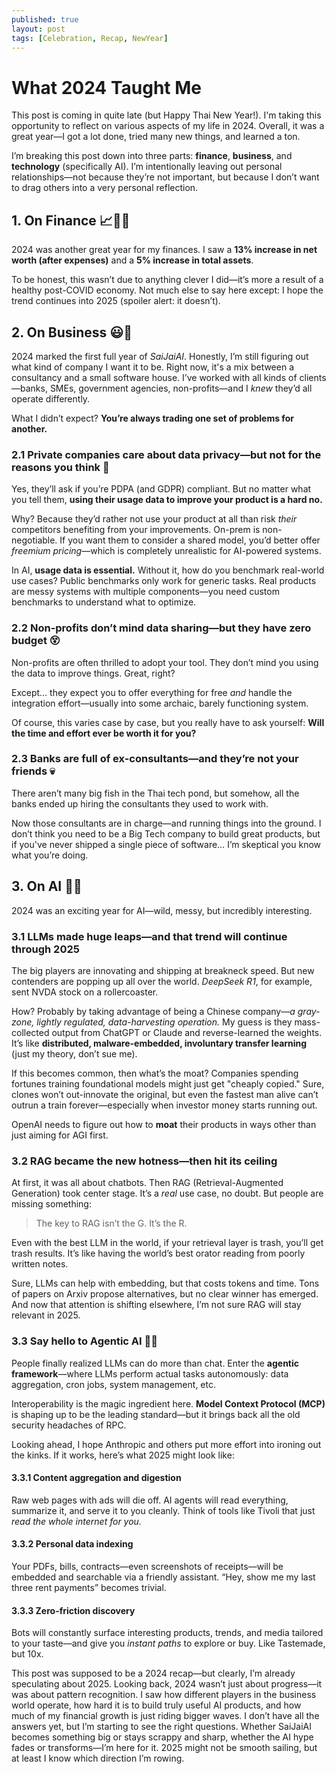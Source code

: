 ```yaml
---
published: true
layout: post
tags: [Celebration, Recap, NewYear]
---
```


# What 2024 Taught Me

This post is coming in quite late (but Happy Thai New Year!). I'm taking this opportunity to reflect on various aspects of my life in 2024. Overall, it was a great year—I got a lot done, tried many new things, and learned a ton.

I’m breaking this post down into three parts: **finance**, **business**, and **technology** (specifically AI). I’m intentionally leaving out personal relationships—not because they’re not important, but because I don’t want to drag others into a very personal reflection.

## 1. On Finance 📈🚀🤑

2024 was another great year for my finances. I saw a **13% increase in net worth (after expenses)** and a **5% increase in total assets**.

To be honest, this wasn’t due to anything clever I did—it’s more a result of a healthy post-COVID economy. Not much else to say here except: I hope the trend continues into 2025 (spoiler alert: it doesn’t).

## 2. On Business 😃💼

2024 marked the first full year of *SaiJaiAI*. Honestly, I’m still figuring out what kind of company I want it to be. Right now, it's a mix between a consultancy and a small software house. I’ve worked with all kinds of clients—banks, SMEs, government agencies, non-profits—and I *knew* they’d all operate differently. 

What I didn’t expect? **You’re always trading one set of problems for another.**

### 2.1 Private companies care about data privacy—but not for the reasons you think 🤬

Yes, they’ll ask if you’re PDPA (and GDPR) compliant. But no matter what you tell them, **using their usage data to improve your product is a hard no.** 

Why? Because they’d rather not use your product at all than risk *their* competitors benefiting from your improvements. On-prem is non-negotiable. If you want them to consider a shared model, you’d better offer *freemium pricing*—which is completely unrealistic for AI-powered systems.

In AI, **usage data is essential.** Without it, how do you benchmark real-world use cases? Public benchmarks only work for generic tasks. Real products are messy systems with multiple components—you need custom benchmarks to understand what to optimize.

### 2.2 Non-profits don’t mind data sharing—but they have zero budget 😵

Non-profits are often thrilled to adopt your tool. They don’t mind you using the data to improve things. Great, right?

Except… they expect you to offer everything for free *and* handle the integration effort—usually into some archaic, barely functioning system.

Of course, this varies case by case, but you really have to ask yourself: **Will the time and effort ever be worth it for you?**

### 2.3 Banks are full of ex-consultants—and they’re not your friends 💀

There aren’t many big fish in the Thai tech pond, but somehow, all the banks ended up hiring the consultants they used to work with. 

Now those consultants are in charge—and running things into the ground. I don’t think you need to be a Big Tech company to build great products, but if you've never shipped a single piece of software… I’m skeptical you know what you’re doing.

## 3. On AI 🤖🔥

2024 was an exciting year for AI—wild, messy, but incredibly interesting.

### 3.1 LLMs made huge leaps—and that trend will continue through 2025

The big players are innovating and shipping at breakneck speed. But new contenders are popping up all over the world. *DeepSeek R1*, for example, sent NVDA stock on a rollercoaster. 

How? Probably by taking advantage of being a Chinese company—*a gray-zone, lightly regulated, data-harvesting operation.* My guess is they mass-collected output from ChatGPT or Claude and reverse-learned the weights. It’s like **distributed, malware-embedded, involuntary transfer learning** (just my theory, don’t sue me).

If this becomes common, then what’s the moat? Companies spending fortunes training foundational models might just get "cheaply copied." Sure, clones won’t out-innovate the original, but even the fastest man alive can’t outrun a train forever—especially when investor money starts running out.

OpenAI needs to figure out how to **moat** their products in ways other than just aiming for AGI first.

### 3.2 RAG became the new hotness—then hit its ceiling

At first, it was all about chatbots. Then RAG (Retrieval-Augmented Generation) took center stage. It’s a *real* use case, no doubt. But people are missing something:

> The key to RAG isn’t the G. It’s the R.

Even with the best LLM in the world, if your retrieval layer is trash, you’ll get trash results. It’s like having the world’s best orator reading from poorly written notes.

Sure, LLMs can help with embedding, but that costs tokens and time. Tons of papers on Arxiv propose alternatives, but no clear winner has emerged. And now that attention is shifting elsewhere, I’m not sure RAG will stay relevant in 2025.

### 3.3 Say hello to Agentic AI 🧠🔧

People finally realized LLMs can do more than chat. Enter the **agentic framework**—where LLMs perform actual tasks autonomously: data aggregation, cron jobs, system management, etc.

Interoperability is the magic ingredient here. **Model Context Protocol (MCP)** is shaping up to be the leading standard—but it brings back all the old security headaches of RPC.

Looking ahead, I hope Anthropic and others put more effort into ironing out the kinks. If it works, here’s what 2025 might look like:

#### 3.3.1 Content aggregation and digestion
Raw web pages with ads will die off. AI agents will read everything, summarize it, and serve it to you cleanly. Think of tools like Tivoli that just *read the whole internet for you.*

#### 3.3.2 Personal data indexing
Your PDFs, bills, contracts—even screenshots of receipts—will be embedded and searchable via a friendly assistant. “Hey, show me my last three rent payments” becomes trivial.

#### 3.3.3 Zero-friction discovery
Bots will constantly surface interesting products, trends, and media tailored to your taste—and give you *instant paths* to explore or buy. Like Tastemade, but 10x.


This post was supposed to be a 2024 recap—but clearly, I’m already speculating about 2025. Looking back, 2024 wasn’t just about progress—it was about pattern recognition. I saw how different players in the business world operate, how hard it is to build truly useful AI products, and how much of my financial growth is just riding bigger waves. I don’t have all the answers yet, but I’m starting to see the right questions. Whether SaiJaiAI becomes something big or stays scrappy and sharp, whether the AI hype fades or transforms—I’m here for it. 2025 might not be smooth sailing, but at least I know which direction I’m rowing.